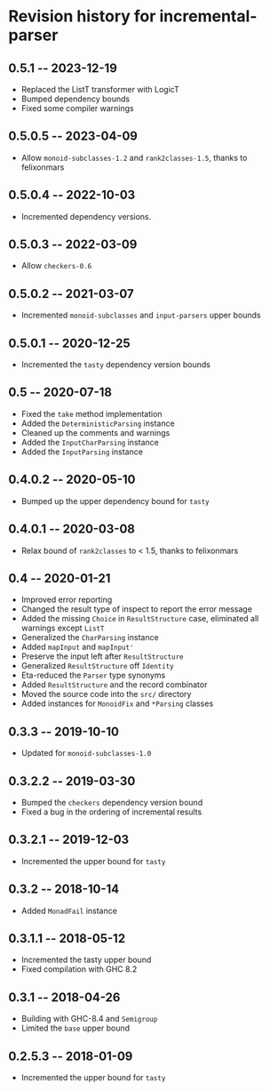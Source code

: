 # Revision history for incremental-parser

## 0.5.1 -- 2023-12-19

* Replaced the ListT transformer with LogicT
* Bumped dependency bounds
* Fixed some compiler warnings

## 0.5.0.5 -- 2023-04-09

* Allow `monoid-subclasses-1.2` and `rank2classes-1.5`, thanks to felixonmars

## 0.5.0.4 -- 2022-10-03

* Incremented dependency versions.

## 0.5.0.3 -- 2022-03-09

* Allow `checkers-0.6`

## 0.5.0.2 -- 2021-03-07

* Incremented `monoid-subclasses` and `input-parsers` upper bounds

## 0.5.0.1 -- 2020-12-25

* Incremented the `tasty` dependency version bounds

## 0.5 -- 2020-07-18

* Fixed the `take` method implementation
* Added the `DeterministicParsing` instance
* Cleaned up the comments and warnings
* Added the `InputCharParsing` instance
* Added the `InputParsing` instance

## 0.4.0.2 -- 2020-05-10

* Bumped up the upper dependency bound for `tasty`

## 0.4.0.1 -- 2020-03-08

* Relax bound of `rank2classes` to < 1.5, thanks to felixonmars

## 0.4 -- 2020-01-21

* Improved error reporting
* Changed the result type of inspect to report the error message
* Added the missing `Choice` in `ResultStructure` case, eliminated all warnings except `ListT`
* Generalized the `CharParsing` instance
* Added `mapInput` and `mapInput'`
* Preserve the input left after `ResultStructure`
* Generalized `ResultStructure` off `Identity`
* Eta-reduced the `Parser` type synonyms
* Added `ResultStructure` and the record combinator
* Moved the source code into the `src/` directory
* Added instances for `MonoidFix` and `*Parsing` classes

## 0.3.3 -- 2019-10-10

* Updated for `monoid-subclasses-1.0`

## 0.3.2.2 -- 2019-03-30

* Bumped the `checkers` dependency version bound
* Fixed a bug in the ordering of incremental results

## 0.3.2.1 -- 2019-12-03

* Incremented the upper bound for `tasty`

## 0.3.2 -- 2018-10-14

* Added `MonadFail` instance

## 0.3.1.1 -- 2018-05-12

* Incremented the tasty upper bound
* Fixed compilation with GHC 8.2

## 0.3.1 -- 2018-04-26

* Building with GHC-8.4 and `Semigroup`
* Limited the `base` upper bound

## 0.2.5.3 -- 2018-01-09

* Incremented the upper bound for `tasty`
